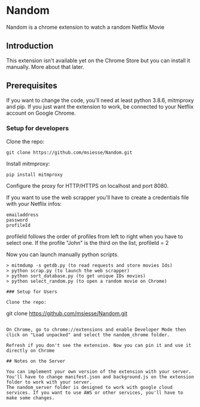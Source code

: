 # Nandom

Nandom is a chrome extension to watch a random Netflix Movie

## Introduction

This extension isn't available yet on the Chrome Store but you can install it manually. More about that later.

## Prerequisites

If you want to change the code, you'll need at least python 3.8.6, mitmproxy and pip.
If you just want the extension to work, be connected to your Netflix account on Google Chrome.

### Setup for developers

Clone the repo:
```
git clone https://github.com/msiesse/Nandom.git
```

Install mitmproxy:
```
pip install mitmproxy
```

Configure the proxy for HTTP/HTTPS on localhost and port 8080.

If you want to use the web scrapper you'll have to create a credentials file with your Netflix infos:
```
emailaddress
password
profileId
```

profileId follows the order of profiles from left to right when you have to select one.
If the profile "John" is the third on the list, profileId = 2

Now you can launch manually python scripts.
```
> mitmdump -s getdb.py (to read requests and store movies Ids)
> python scrap.py (to launch the web scrapper)
> python sort_database.py (to get unique IDs movies)
> python select_random.py (to open a random movie on Chrome)

### Setup for Users

Clone the repo:
```
git clone https://github.com/msiesse/Nandom.git
```

On Chrome, go to chrome://extensions and enable Developer Mode then click on "Load unpacked" and select the nandom_chrome folder.

Refresh if you don't see the extension. Now you can pin it and use it directly on Chrome

## Notes on the Server

You can implement your own version of the extension with your server. You'll have to change manifest.json and background.js on the extension folder to work with your server.
The nandom_server folder is designed to work with google cloud services. If you want to use AWS or other services, you'll have to make some changes.
